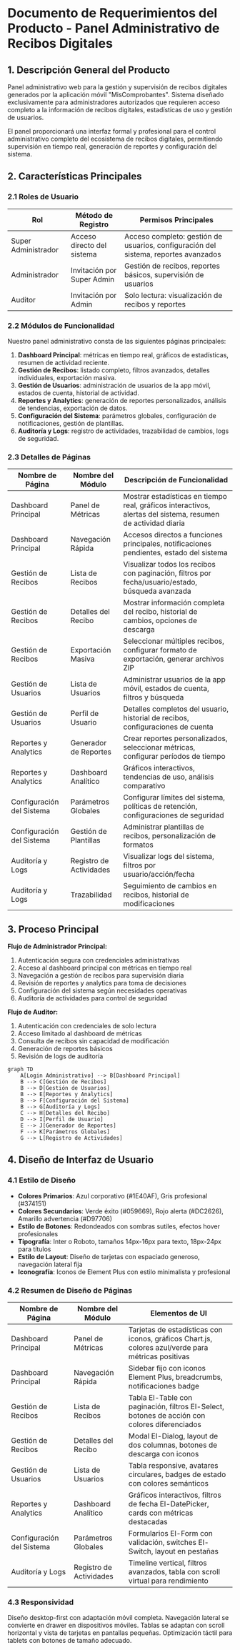 # Documento de Requerimientos del Producto - Panel Administrativo de Recibos Digitales

## 1. Descripción General del Producto

Panel administrativo web para la gestión y supervisión de recibos digitales generados por la aplicación móvil "MisComprobantes". Sistema diseñado exclusivamente para administradores autorizados que requieren acceso completo a la información de recibos digitales, estadísticas de uso y gestión de usuarios.

El panel proporcionará una interfaz formal y profesional para el control administrativo completo del ecosistema de recibos digitales, permitiendo supervisión en tiempo real, generación de reportes y configuración del sistema.

## 2. Características Principales

### 2.1 Roles de Usuario

| Rol | Método de Registro | Permisos Principales |
|-----|-------------------|---------------------|
| Super Administrador | Acceso directo del sistema | Acceso completo: gestión de usuarios, configuración del sistema, reportes avanzados |
| Administrador | Invitación por Super Admin | Gestión de recibos, reportes básicos, supervisión de usuarios |
| Auditor | Invitación por Admin | Solo lectura: visualización de recibos y reportes |

### 2.2 Módulos de Funcionalidad

Nuestro panel administrativo consta de las siguientes páginas principales:

1. **Dashboard Principal**: métricas en tiempo real, gráficos de estadísticas, resumen de actividad reciente.
2. **Gestión de Recibos**: listado completo, filtros avanzados, detalles individuales, exportación masiva.
3. **Gestión de Usuarios**: administración de usuarios de la app móvil, estados de cuenta, historial de actividad.
4. **Reportes y Analytics**: generación de reportes personalizados, análisis de tendencias, exportación de datos.
5. **Configuración del Sistema**: parámetros globales, configuración de notificaciones, gestión de plantillas.
6. **Auditoría y Logs**: registro de actividades, trazabilidad de cambios, logs de seguridad.

### 2.3 Detalles de Páginas

| Nombre de Página | Nombre del Módulo | Descripción de Funcionalidad |
|------------------|-------------------|------------------------------|
| Dashboard Principal | Panel de Métricas | Mostrar estadísticas en tiempo real, gráficos interactivos, alertas del sistema, resumen de actividad diaria |
| Dashboard Principal | Navegación Rápida | Accesos directos a funciones principales, notificaciones pendientes, estado del sistema |
| Gestión de Recibos | Lista de Recibos | Visualizar todos los recibos con paginación, filtros por fecha/usuario/estado, búsqueda avanzada |
| Gestión de Recibos | Detalles del Recibo | Mostrar información completa del recibo, historial de cambios, opciones de descarga |
| Gestión de Recibos | Exportación Masiva | Seleccionar múltiples recibos, configurar formato de exportación, generar archivos ZIP |
| Gestión de Usuarios | Lista de Usuarios | Administrar usuarios de la app móvil, estados de cuenta, filtros y búsqueda |
| Gestión de Usuarios | Perfil de Usuario | Detalles completos del usuario, historial de recibos, configuraciones de cuenta |
| Reportes y Analytics | Generador de Reportes | Crear reportes personalizados, seleccionar métricas, configurar períodos de tiempo |
| Reportes y Analytics | Dashboard Analítico | Gráficos interactivos, tendencias de uso, análisis comparativo |
| Configuración del Sistema | Parámetros Globales | Configurar límites del sistema, políticas de retención, configuraciones de seguridad |
| Configuración del Sistema | Gestión de Plantillas | Administrar plantillas de recibos, personalización de formatos |
| Auditoría y Logs | Registro de Actividades | Visualizar logs del sistema, filtros por usuario/acción/fecha |
| Auditoría y Logs | Trazabilidad | Seguimiento de cambios en recibos, historial de modificaciones |

## 3. Proceso Principal

**Flujo de Administrador Principal:**
1. Autenticación segura con credenciales administrativas
2. Acceso al dashboard principal con métricas en tiempo real
3. Navegación a gestión de recibos para supervisión diaria
4. Revisión de reportes y analytics para toma de decisiones
5. Configuración del sistema según necesidades operativas
6. Auditoría de actividades para control de seguridad

**Flujo de Auditor:**
1. Autenticación con credenciales de solo lectura
2. Acceso limitado al dashboard de métricas
3. Consulta de recibos sin capacidad de modificación
4. Generación de reportes básicos
5. Revisión de logs de auditoría

```mermaid
graph TD
    A[Login Administrativo] --> B[Dashboard Principal]
    B --> C[Gestión de Recibos]
    B --> D[Gestión de Usuarios]
    B --> E[Reportes y Analytics]
    B --> F[Configuración del Sistema]
    B --> G[Auditoría y Logs]
    C --> H[Detalles del Recibo]
    D --> I[Perfil de Usuario]
    E --> J[Generador de Reportes]
    F --> K[Parámetros Globales]
    G --> L[Registro de Actividades]
```

## 4. Diseño de Interfaz de Usuario

### 4.1 Estilo de Diseño

- **Colores Primarios**: Azul corporativo (#1E40AF), Gris profesional (#374151)
- **Colores Secundarios**: Verde éxito (#059669), Rojo alerta (#DC2626), Amarillo advertencia (#D97706)
- **Estilo de Botones**: Redondeados con sombras sutiles, efectos hover profesionales
- **Tipografía**: Inter o Roboto, tamaños 14px-16px para texto, 18px-24px para títulos
- **Estilo de Layout**: Diseño de tarjetas con espaciado generoso, navegación lateral fija
- **Iconografía**: Iconos de Element Plus con estilo minimalista y profesional

### 4.2 Resumen de Diseño de Páginas

| Nombre de Página | Nombre del Módulo | Elementos de UI |
|------------------|-------------------|----------------|
| Dashboard Principal | Panel de Métricas | Tarjetas de estadísticas con iconos, gráficos Chart.js, colores azul/verde para métricas positivas |
| Dashboard Principal | Navegación Rápida | Sidebar fijo con iconos Element Plus, breadcrumbs, notificaciones badge |
| Gestión de Recibos | Lista de Recibos | Tabla El-Table con paginación, filtros El-Select, botones de acción con colores diferenciados |
| Gestión de Recibos | Detalles del Recibo | Modal El-Dialog, layout de dos columnas, botones de descarga con iconos |
| Gestión de Usuarios | Lista de Usuarios | Tabla responsive, avatares circulares, badges de estado con colores semánticos |
| Reportes y Analytics | Dashboard Analítico | Gráficos interactivos, filtros de fecha El-DatePicker, cards con métricas destacadas |
| Configuración del Sistema | Parámetros Globales | Formularios El-Form con validación, switches El-Switch, layout en pestañas |
| Auditoría y Logs | Registro de Actividades | Timeline vertical, filtros avanzados, tabla con scroll virtual para rendimiento |

### 4.3 Responsividad

Diseño desktop-first con adaptación móvil completa. Navegación lateral se convierte en drawer en dispositivos móviles. Tablas se adaptan con scroll horizontal y vista de tarjetas en pantallas pequeñas. Optimización táctil para tablets con botones de tamaño adecuado.